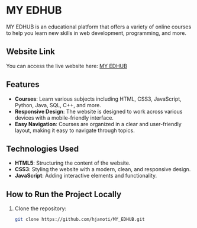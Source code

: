 # MY EDHUB

MY EDHUB is an educational platform that offers a variety of online courses to help you learn new skills in web development, programming, and more.

## Website Link

You can access the live website here: [MY EDHUB](https://myedhub.netlify.app/)

## Features

- **Courses**: Learn various subjects including HTML, CSS3, JavaScript, Python, Java, SQL, C++, and more.
- **Responsive Design**: The website is designed to work across various devices with a mobile-friendly interface.
- **Easy Navigation**: Courses are organized in a clear and user-friendly layout, making it easy to navigate through topics.

## Technologies Used

- **HTML5**: Structuring the content of the website.
- **CSS3**: Styling the website with a modern, clean, and responsive design.
- **JavaScript**: Adding interactive elements and functionality.
  
## How to Run the Project Locally

1. Clone the repository:
   ```bash
   git clone https://github.com/hjanoti/MY_EDHUB.git
